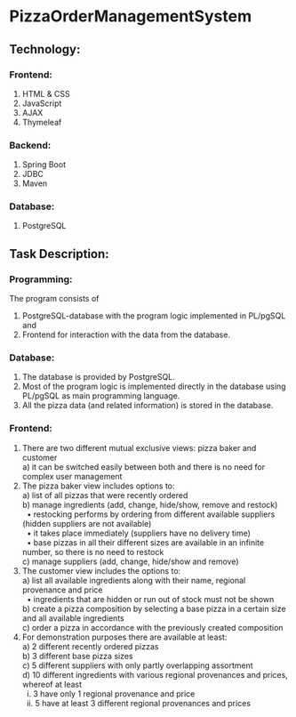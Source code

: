 # PizzaOrderManagementSystem

## Technology:

### Frontend:
1. HTML & CSS
2. JavaScript
3. AJAX
4. Thymeleaf

### Backend:
1. Spring Boot
2. JDBC
3. Maven

### Database:
1. PostgreSQL

## Task Description:

### Programming:
The program consists of <br/>
1. PostgreSQL-database with the program logic implemented in PL/pgSQL and <br/>
2. Frontend for interaction with the data from the database.

### Database:
1. The database is provided by PostgreSQL. <br/>
2. Most of the program logic is implemented directly in the database using PL/pgSQL as
main programming language. <br/>
3. All the pizza data (and related information) is stored in the database. <br/>

### Frontend:
1. There are two different mutual exclusive views: pizza baker and customer <br/>
a) it can be switched easily between both and there is no need for complex user management <br/>
2. The pizza baker view includes options to: <br/>
a) list of all pizzas that were recently ordered <br/>
b) manage ingredients (add, change, hide/show, remove and restock) <br/>
&nbsp;&nbsp;• restocking performs by ordering from different available suppliers (hidden suppliers are not available) <br/>
&nbsp;&nbsp;• it takes place immediately (suppliers have no delivery time) <br/>
&nbsp;&nbsp;• base pizzas in all their different sizes are available in an infinite number, so there is no need to restock <br/>
c) manage suppliers (add, change, hide/show and remove) <br/>
3. The customer view includes the options to: <br/>
a) list all available ingredients along with their name, regional provenance and price <br/>
&nbsp;&nbsp;• ingredients that are hidden or run out of stock must not be shown <br/>
b) create a pizza composition by selecting a base pizza in a certain size and all available ingredients <br/>
c) order a pizza in accordance with the previously created composition <br/>
4. For demonstration purposes there are available at least: <br/>
a) 2 different recently ordered pizzas <br/>
b) 3 different base pizza sizes <br/>
c) 5 different suppliers with only partly overlapping assortment <br/>
d) 10 different ingredients with various regional provenances and prices, whereof at least <br/>
&nbsp;&nbsp;i. 3 have only 1 regional provenance and price <br/>
&nbsp;&nbsp;ii. 5 have at least 3 different regional provenances and prices <br/>
